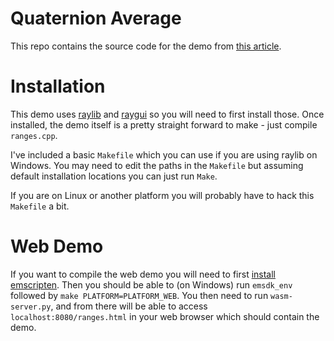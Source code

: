 # Quaternion Average

This repo contains the source code for the demo from [this article](https://theorangeduck.com/page/quaternion-weighted-average).

# Installation

This demo uses [raylib](https://www.raylib.com/) and [raygui](https://github.com/raysan5/raygui) so you will need to first install those. Once installed, the demo itself is a pretty straight forward to make - just compile `ranges.cpp`.

I've included a basic `Makefile` which you can use if you are using raylib on Windows. You may need to edit the paths in the `Makefile` but assuming default installation locations you can just run `Make`.

If you are on Linux or another platform you will probably have to hack this `Makefile` a bit.

# Web Demo

If you want to compile the web demo you will need to first [install emscripten](https://github.com/raysan5/raylib/wiki/Working-for-Web-%28HTML5%29). Then you should be able to (on Windows) run `emsdk_env` followed by `make PLATFORM=PLATFORM_WEB`. You then need to run `wasm-server.py`, and from there will be able to access `localhost:8080/ranges.html` in your web browser which should contain the demo.
